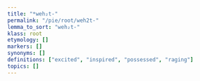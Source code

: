 ```yaml
---
title: "*weh₂t-"
permalink: "/pie/root/weh2t-"
lemma_to_sort: "weh₂t-"
klass: root
etymology: []
markers: []
synonyms: []
definitions: ["excited", "inspired", "possessed", "raging"]
topics: []
---
```

